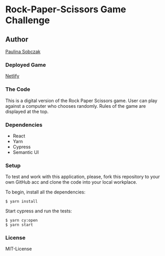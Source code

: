 # Rock-Paper-Scissors Game Challenge


## Author
[Paulina Sobczak](https://github.com/psnoya)

### Deployed Game
[Netlify](https://rps-game-challenge.netlify.app/)

### The Code

This is a digital version of the Rock Paper Scissors game. User can play against a computer who chooses randomly. Rules of the game are displayed at the top. 

### Dependencies 

* React
* Yarn
* Cypress
* Semantic UI

### Setup

To test and work with this application, please, fork this repository to your own GitHub acc and clone the code into your local workplace. 

To begin, install all the dependencies:
```
$ yarn install
``` 

Start cypress and run the tests:

```
$ yarn cy:open
$ yarn start
``` 
### License 

MIT-License

